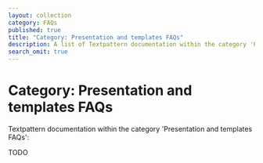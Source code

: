 ```yaml
---
layout: collection
category: FAQs
published: true
title: "Category: Presentation and templates FAQs"
description: A list of Textpattern documentation within the category 'Presentation and templates FAQs'.
search_omit: true
---
```


# Category: Presentation and templates FAQs

Textpattern documentation within the category 'Presentation and templates FAQs':

TODO
